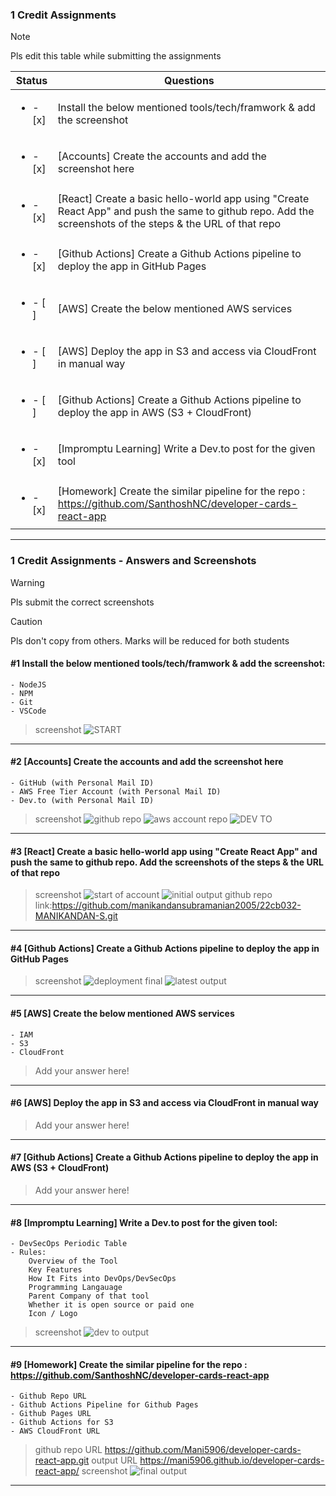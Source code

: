 ### 1 Credit Assignments

> [!NOTE]
> Pls edit this table while submitting the assignments

| Status         | Questions     | 
|----------------|---------------|
| <ul><li>- [x] </li></ul> | Install the below mentioned tools/tech/framwork & add the screenshot |
| <ul><li>- [x] </li></ul> | [Accounts] Create the accounts and add the screenshot here |
| <ul><li>- [x] </li></ul> | [React] Create a basic hello-world app using "Create React App" and push the same to github repo. Add the screenshots of the steps & the URL of that repo |
| <ul><li>- [x] </li></ul> | [Github Actions] Create a Github Actions pipeline to deploy the app in GitHub Pages |
| <ul><li>- [ ] </li></ul> | [AWS] Create the below mentioned AWS services |
| <ul><li>- [ ] </li></ul> | [AWS] Deploy the app in S3 and access via CloudFront in manual way  |
| <ul><li>- [ ] </li></ul> | [Github Actions] Create a Github Actions pipeline to deploy the app in AWS (S3 + CloudFront)  |
| <ul><li>- [x] </li></ul> | [Impromptu Learning] Write a Dev.to post for the given tool  |
| <ul><li>- [x] </li></ul> | [Homework] Create the similar pipeline for the repo : https://github.com/SanthoshNC/developer-cards-react-app  |

***

### 1 Credit Assignments - Answers and Screenshots

> [!WARNING]
> Pls submit the correct screenshots

> [!CAUTION]
> Pls don't copy from others. Marks will be reduced for both students

#### #1 Install the below mentioned tools/tech/framwork & add the screenshot:
	- NodeJS 
	- NPM 
	- Git
	- VSCode
>screenshot
>![START](https://github.com/user-attachments/assets/04051c34-3b1d-4598-94de-bd59ff548e75)
>


***

#### #2 [Accounts] Create the accounts and add the screenshot here
	- GitHub (with Personal Mail ID)
	- AWS Free Tier Account (with Personal Mail ID)
	- Dev.to (with Personal Mail ID)
>screenshot
>![github repo](https://github.com/user-attachments/assets/63b3acc6-c76a-416a-82d8-1fee7b066dae)
>![aws account repo](https://github.com/user-attachments/assets/104f328e-bf12-4cf3-9403-329a6e2ae9d4)
>![DEV TO](https://github.com/user-attachments/assets/537184ca-85ef-4f0f-8cb8-92eee5d053f2)




***

#### #3 [React] Create a basic hello-world app using "Create React App" and push the same to github repo. Add the screenshots of the steps & the URL of that repo
>screenshot
>![start of account](https://github.com/user-attachments/assets/a1fc368e-e62d-446f-9175-a929215e407b)
>![initial output](https://github.com/user-attachments/assets/0e847556-5c39-4e99-a3a2-7a0bdac801aa)
>github repo link:https://github.com/manikandansubramanian2005/22cb032-MANIKANDAN-S.git



***

#### #4 [Github Actions] Create a Github Actions pipeline to deploy the app in GitHub Pages
>screenshot
>![deployment final](https://github.com/user-attachments/assets/8f772f74-3593-4eda-89bb-b7debbd5dac0)
>![latest output](https://github.com/user-attachments/assets/dace6ef3-f405-4dfb-baf7-40e74e3b06f3)



***

#### #5 [AWS] Create the below mentioned AWS services
	- IAM
	- S3
	- CloudFront
> Add your answer here!

***

#### #6 [AWS] Deploy the app in S3 and access via CloudFront in manual way
> Add your answer here!

***

#### #7 [Github Actions] Create a Github Actions pipeline to deploy the app in AWS (S3 + CloudFront)
> Add your answer here!

***

#### #8 [Impromptu Learning] Write a Dev.to post for the given tool:
	- DevSecOps Periodic Table
	- Rules:
		Overview of the Tool
		Key Features
		How It Fits into DevOps/DevSecOps
		Programming Langauage
		Parent Company of that tool
		Whether it is open source or paid one
		Icon / Logo
>screenshot
>![dev to output](https://github.com/user-attachments/assets/bd2d34aa-905c-48d5-847e-d02854c18ca6)


***

#### #9 [Homework] Create the similar pipeline for the repo : https://github.com/SanthoshNC/developer-cards-react-app
	- Github Repo URL
	- Github Actions Pipeline for Github Pages
	- Github Pages URL
 	- Github Actions for S3
 	- AWS CloudFront URL
>github repo URL
>https://github.com/Mani5906/developer-cards-react-app.git
>output URL
>https://mani5906.github.io/developer-cards-react-app/
>screenshot
>![final output](https://github.com/user-attachments/assets/f49d3832-76b8-4fd3-9226-fe70e5e3d151)


***
